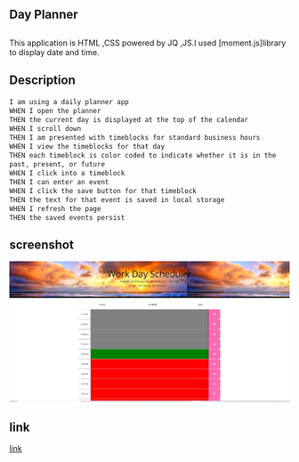## Day Planner

##
This application is HTML ,CSS powered by JQ ,JS.I used [moment.js]library to display date and time.

## Description
```
I am using a daily planner app
WHEN I open the planner
THEN the current day is displayed at the top of the calendar
WHEN I scroll down
THEN I am presented with timeblocks for standard business hours
WHEN I view the timeblocks for that day
THEN each timeblock is color coded to indicate whether it is in the past, present, or future
WHEN I click into a timeblock
THEN I can enter an event
WHEN I click the save button for that timeblock
THEN the text for that event is saved in local storage
WHEN I refresh the page
THEN the saved events persist
```

## screenshot
![screenshot](Assets/Screenshot-2021-03-26-121616.jpg)

## link
[link](https://shaimajobran.github.io/Day-Planner/)